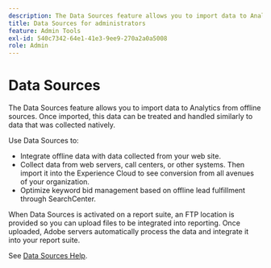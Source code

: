 ```yaml
---
description: The Data Sources feature allows you to import data to Analytics from offline sources. Once imported, this data can be treated and handled similarly to data that was collected natively.
title: Data Sources for administrators
feature: Admin Tools
exl-id: 540c7342-64e1-41e3-9ee9-270a2a0a5008
role: Admin
---
```


# Data Sources

The Data Sources feature allows you to import data to Analytics from offline sources. Once imported, this data can be treated and handled similarly to data that was collected natively.

Use Data Sources to:

* Integrate offline data with data collected from your web site.
* Collect data from web servers, call centers, or other systems. Then import it into the Experience Cloud to see conversion from all avenues of your organization.
* Optimize keyword bid management based on offline lead fulfillment through SearchCenter.

When Data Sources is activated on a report suite, an FTP location is provided so you can upload files to be integrated into reporting. Once uploaded, Adobe servers automatically process the data and integrate it into your report suite.

See [Data Sources Help](https://experienceleague.adobe.com/docs/analytics/import/data-sources/datasrc-home.html).
